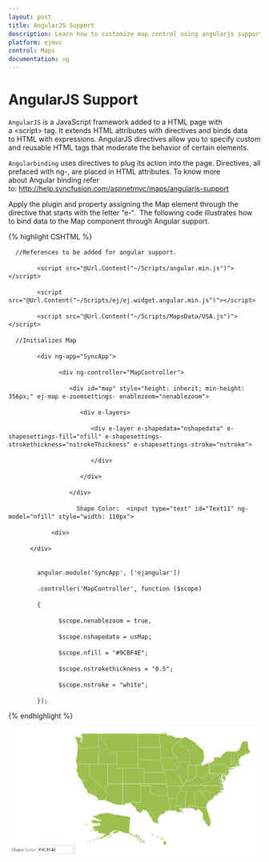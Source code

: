 ```yaml
---
layout: post
title: AngularJS Support
description: Learn how to customize map control using angularjs support
platform: ejmvc
control: Maps
documentation: ug
---
```


# AngularJS Support

`AngularJS` is a JavaScript framework added to a HTML page with a &lt;script&gt; tag. It extends HTML attributes with directives and binds data to HTML with expressions. AngularJS directives allow you to specify custom and reusable HTML tags that moderate the behavior of certain elements. 

`Angularbinding` uses directives to plug its action into the page. Directives, all prefaced with ng-, are placed in HTML attributes. To know more about Angular binding refer to: <http://help.syncfusion.com/aspnetmvc/maps/angularjs-support>

Apply the plugin and property assigning the Map element through the directive that starts with the letter “e-“.  The following code illustrates how to bind data to the Map component through Angular support.



{% highlight CSHTML %}


      //References to be added for angular support.

            <script src="@Url.Content("~/Scripts/angular.min.js")"></script>

            <script src="@Url.Content("~/Scripts/ej/ej.widget.angular.min.js")"></script>    

            <script src="@Url.Content("~/Scripts/MapsData/USA.js")"></script>

      //Initializes Map

            <div ng-app="SyncApp">

                  <div ng-controller="MapController">           

	                 <div id="map" style="height: inherit; min-height: 356px;" ej-map e-zoomsettings- enablezoom="nenablezoom">

		                <div e-layers>

			               <div e-layer e-shapedata="nshapedata" e-shapesettings-fill="nfill" e-shapesettings-strokethickness="nstrokeThickness" e-shapesettings-stroke="nstroke">

			               </div>

		                </div>

	                 </div> 
                       
                       Shape Color:  <input type="text" id="Text11" ng-model="nfill" style="width: 110px">      

	            <div>			

	      </div> 	      


            angular.module('SyncApp', ['ejangular'])

            .controller('MapController', function ($scope) 
            
            {          

                  $scope.nenablezoom = true,          

                  $scope.nshapedata = usMap;

                  $scope.nfill = "#9CBF4E";

                  $scope.nstrokethickness = "0.5";

                  $scope.nstroke = "white";      

            });

{% endhighlight %}



![](AngularJS-Support_images/AngularJS-Support_img1.png)




